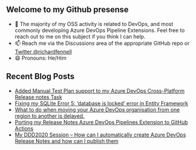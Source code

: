 ## Welcome to my Github presense

- 💬 The majority of my OSS activity is related to DevOps, and most commonly developing Azure DevOps Pipeline Extensions. Feel free to reach out to me on this subject if you think I can help.
- 📫 Reach me via the Discussions area of the appropriate GitHub repo or [Twitter @richardfennell](https://twitter.com/richardfennell)
- 😄 Pronouns: He/Him

## Recent Blog Posts
<!-- BLOG-POST-LIST:START -->
- [Added Manual Test Plan support to my Azure DevOps Cross-Platform Release notes Task](https://blogs.blackmarble.co.uk/rfennell/2021/03/03/added-manual-test-plan-support-to-my-azure-devops-cross-platform-release-notes-task/)
- [Fixing my SQLite Error 5: ‘database is locked’ error in Entity Framework](https://blogs.blackmarble.co.uk/rfennell/2021/02/12/fixing-my-sqlite-error-5-database-is-locked-error-in-entity-framework/)
- [What to do when moving your Azure DevOps organisation from one region to another is delayed.](https://blogs.blackmarble.co.uk/rfennell/2021/01/25/what-to-do-when-moving-your-azure-devops-organisation-from-one-region-to-another-is-delayed/)
- [Porting my Release Notes Azure DevOps Pipelines Extension to GitHub Actions](https://blogs.blackmarble.co.uk/rfennell/2020/12/31/porting-my-release-notes-azure-devops-pipelines-extension-to-github-actions/)
- [My DDD2020 Session – How can I automatically create Azure DevOps Release Notes and how can I publish them](https://blogs.blackmarble.co.uk/rfennell/2020/12/21/my-ddd2020-session-how-can-i-automatically-create-azure-devops-release-notes-how-can-i-publish-them/)
<!-- BLOG-POST-LIST:END -->


<!--
**rfennell/rfennell** is a ✨ _special_ ✨ repository because its `README.md` (this file) appears on your GitHub profile.

Here are some ideas to get you started:

- 🔭 I’m currently working on ...
- 🌱 I’m currently learning ...
- 👯 I’m looking to collaborate on ...
- 🤔 I’m looking for help with ...
- 💬 Ask me about ...
- 📫 How to reach me: ...
- 😄 Pronouns: ...
- ⚡ Fun fact: ...
-->

